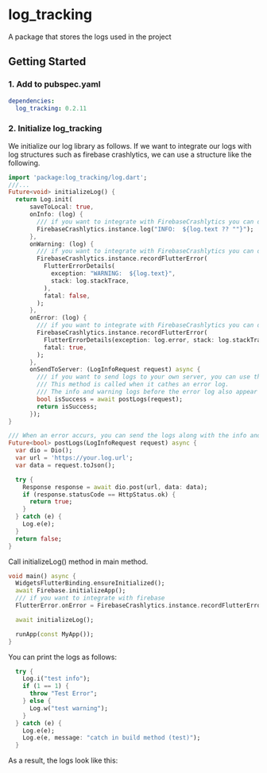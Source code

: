 # log_tracking

A package that stores the logs used in the project

## Getting Started

### 1. Add to pubspec.yaml

```yaml
dependencies:
  log_tracking: 0.2.11
```

### 2. Initialize log_tracking

We initialize our log library as follows. 
If we want to integrate our logs with log structures such as firebase crashlytics, we can use a structure like the following.
```dart
import 'package:log_tracking/log.dart';
///...
Future<void> initializeLog() {
  return Log.init(
      saveToLocal: true,
      onInfo: (log) {
        /// if you want to integrate with FirebaseCrashlytics you can do like this
        FirebaseCrashlytics.instance.log("INFO:  ${log.text ?? ""}");
      },
      onWarning: (log) {
        /// if you want to integrate with FirebaseCrashlytics you can do like this
        FirebaseCrashlytics.instance.recordFlutterError(
          FlutterErrorDetails(
            exception: "WARNING:  ${log.text}",
            stack: log.stackTrace,
          ),
          fatal: false,
        );
      },
      onError: (log) {
        /// if you want to integrate with FirebaseCrashlytics you can do like this
        FirebaseCrashlytics.instance.recordFlutterError(
          FlutterErrorDetails(exception: log.error, stack: log.stackTrace),
          fatal: true,
        );
      },
      onSendToServer: (LogInfoRequest request) async {
        /// if you want to send logs to your own server, you can use this method.
        /// This method is called when it cathes an error log.
        /// The info and warning logs before the error log also appear as a list.
        bool isSuccess = await postLogs(request);
        return isSuccess;
      });
}

/// When an error accurs, you can send the logs along with the info and warnings before error to your own server in this way.
Future<bool> postLogs(LogInfoRequest request) async {
  var dio = Dio();
  var url = 'https://your.log.url';
  var data = request.toJson();

  try {
    Response response = await dio.post(url, data: data);
    if (response.statusCode == HttpStatus.ok) {
      return true;
    }
  } catch (e) {
    Log.e(e);
  }
  return false;
}
```
Call initializeLog() method in main method.
```dart
void main() async {
  WidgetsFlutterBinding.ensureInitialized();
  await Firebase.initializeApp();
  /// if you want to integrate with firebase
  FlutterError.onError = FirebaseCrashlytics.instance.recordFlutterError;

  await initializeLog();

  runApp(const MyApp());
}
```
You can print the logs as follows:
```dart 
  try {
    Log.i("test info");
    if (1 == 1) {
      throw "Test Error";
    } else {
      Log.w("test warning");
    }
  } catch (e) {
    Log.e(e);
    Log.e(e, message: "catch in build method (test)");
  }
```
As a result, the logs look like this:

